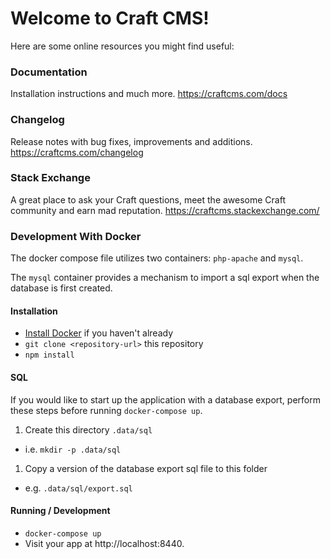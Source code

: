 Welcome to Craft CMS!
===========================================

Here are some online resources you might find useful:


### Documentation
Installation instructions and much more.
https://craftcms.com/docs


### Changelog

Release notes with bug fixes, improvements and additions.
https://craftcms.com/changelog

### Stack Exchange

A great place to ask your Craft questions, meet the awesome Craft community and earn mad reputation.
https://craftcms.stackexchange.com/

### Development With Docker

The docker compose file utilizes two containers: `php-apache` and `mysql`.

The `mysql` container provides a mechanism to import a sql export when the database is first created.

#### Installation

- [Install Docker](https://docs.docker.com/install) if you haven't already
- `git clone <repository-url>` this repository
- `npm install`

#### SQL

If you would like to start up the application with a database export, perform these steps before running `docker-compose up`.

1. Create this directory `.data/sql`
 - i.e. `mkdir -p .data/sql`
1. Copy a version of the database export sql file to this folder
 - e.g. `.data/sql/export.sql`

#### Running / Development
- `docker-compose up`
- Visit your app at http://localhost:8440.
